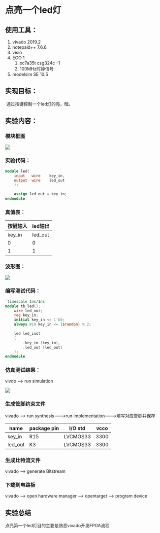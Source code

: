 # 点亮一个led灯

## 使用工具：

1. vivado 2019.2
2. notepaid++ 7.6.6
3. visio
4. EGO 1
   1. xc7a35t  csg324c -1
   2. 100MHz时钟信号
5. modelsim SE 10.5

## 实现目标：

​	通过按键控制一个led灯的亮，暗。

## 实验内容：

### 模块框图

![](F:\project\led\doc\image20230901170102659.png)

### 实验代码：

```verilog
module led(
    input   wire    key_in,
    output  wire    led_out
    );
    
    assign led_out = key_in;
endmodule
```

### 真值表：

| 按键输入 | led输出 |
| -------- | ------- |
| key_in   | led_out |
| 0        | 0       |
| 1        | 1       |

### 波形图：

![](F:\project\harf_adder\doc\harf_adder_2.png)

### 编写测试代码：

```verilog
`timescale 1ns/1ns
module tb_led();
    wire led_out;
    reg key_in;
    initial key_in <= 1'b0;
    always #10 key_in <= {$random} % 2;
    
    led led_inst
    (
        .key_in (key_in),
        .led_out (led_out)
    );
endmodule
```

### 仿真测试结果：

vivdo --> run simulation

![](F:\project\led\doc\image20230901170718807.png)

### 生成管脚约束文件

vivado --> run synthesis--->run implementation--->填写对应管脚并保存

| name    | package pin | I/O std  | vcco |
| ------- | ----------- | -------- | ---- |
| key_in  | R15         | LVCMOS33 | 3300 |
| led_out | K3          | LVCMOS33 | 3300 |

### 生成比特流文件

vivado --> generate Bitstream 

### 下载到电路板

vivado -->  open hardware manager --> opentarget -->  program device

## 实验总结

点亮第一个led灯目的主要是熟悉vivado开发FPGA流程